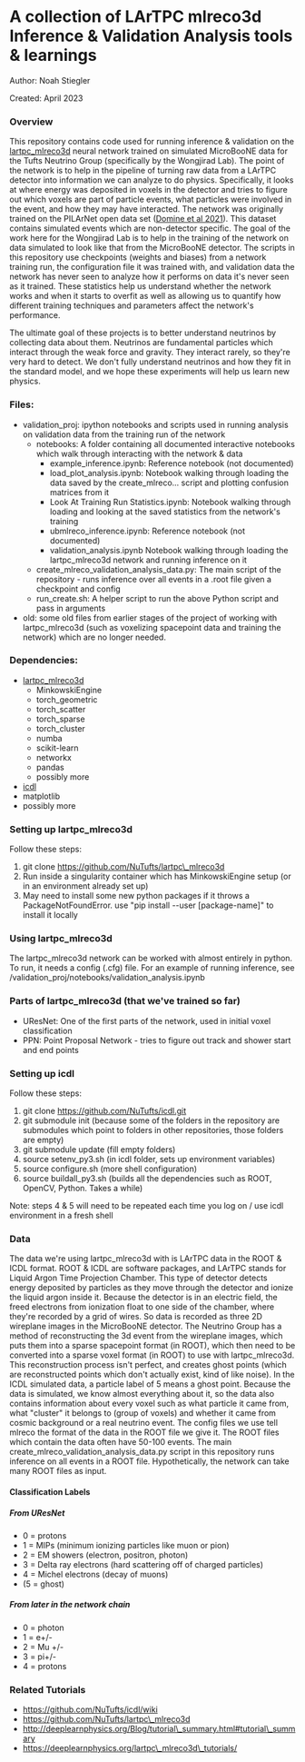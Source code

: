 # A collection of LArTPC mlreco3d Inference & Validation Analysis tools & learnings
Author: Noah Stiegler

Created: April 2023

### Overview
This repository contains code used for running inference & validation on the [lartpc\_mlreco3d](https://github.com/NuTufts/lartpc_mlreco3d) neural network trained on simulated MicroBooNE data for the Tufts Neutrino Group (specifically by the Wongjirad Lab). 
The point of the network is to help in the pipeline of turning raw data from a LArTPC detector into information we can analyze to do physics. Specifically, it looks at where energy was deposited in voxels in the detector and tries to figure out which voxels are part of particle events, what particles were involved in the event, and how they may have interacted. 
The network was originally trained on the PILArNet open data set ([Domine et al 2021](https://journals.aps.org/prd/pdf/10.1103/PhysRevD.104.032004)). This dataset contains simulated events which are non-detector specific. 
The goal of the work here for the Wongjirad Lab is to help in the training of the network on data simulated to look like that from the MicroBooNE detector. 
The scripts in this repository use checkpoints (weights and biases) from a network training run, the configuration file it was trained with, and validation data the network has never seen to analyze how it performs on data it's never seen as it trained. These statistics help us understand whether the network works and when it starts to overfit as well as allowing us to quantify how different training techniques and parameters affect the network's performance. 

The ultimate goal of these projects is to better understand neutrinos by collecting data about them. Neutrinos are fundamental particles which interact through the weak force and gravity. They interact rarely, so they're very hard to detect. We don't fully understand neutrinos and how they fit in the standard model, and we hope these experiments will help us learn new physics.

### Files:
- validation\_proj:  ipython notebooks and scripts used in running analysis on validation data from the training run of the network
  - notebooks: A folder containing all documented interactive notebooks which walk through interacting with the network & data
    - example\_inference.ipynb: Reference notebook (not documented)
    - load\_plot\_analysis.ipynb: Notebook walking through loading the data saved by the create\_mlreco... script and plotting confusion matrices from it
    - Look At Training Run Statistics.ipynb: Notebook walking through loading and looking at the saved statistics from the network's training
    - ubmlreco\_inference.ipynb: Reference notebook (not documented)
    - validation\_analysis.ipynb Notebook walking through loading the lartpc\_mlreco3d network and running inference on it 
  - create\_mlreco\_validation\_analysis\_data.py: The main script of the repository - runs inference over all events in a .root file given a checkpoint and config
  - run\_create.sh: A helper script to run the above Python script and pass in arguments
- old: some old files from earlier stages of the project of working with lartpc\_mlreco3d (such as voxelizing spacepoint data and training the network) which are no longer needed.

### Dependencies:
- [lartpc\_mlreco3d](https://github.com/NuTufts/lartpc_mlreco3d)
  - MinkowskiEngine
  - torch\_geometric
  - torch\_scatter
  - torch\_sparse
  - torch\_cluster
  - numba
  - scikit-learn
  - networkx
  - pandas
  - possibly more
- [icdl](https://github.com/NuTufts/icdl)
- matplotlib
- possibly more

### Setting up lartpc\_mlreco3d
Follow these steps:
1) git clone https://github.com/NuTufts/lartpc\_mlreco3d
2) Run inside a singularity container which has MinkowskiEngine setup (or in an environment already set up)
3) May need to install some new python packages if it throws a PackageNotFoundError. use "pip install --user [package-name]" to install it locally 

### Using lartpc\_mlreco3d
The lartpc\_mlreco3d network can be worked with almost entirely in python. To run, it needs a config (.cfg) file. For an example of running inference, see /validation\_proj/notebooks/validation\_analysis.ipynb

### Parts of lartpc\_mlreco3d (that we've trained so far)
- UResNet: One of the first parts of the network, used in initial voxel classification
- PPN: Point Proposal Network - tries to figure out track and shower start and end points

### Setting up icdl
Follow these steps:
1) git clone https://github.com/NuTufts/icdl.git
2) git submodule init (because some of the folders in the repository are submodules which point to folders in other repositories, those folders are empty)
3) git submodule update (fill empty folders)
4) source setenv\_py3.sh (in icdl folder, sets up environment variables)
5) source configure.sh (more shell configuration)
6) source buildall\_py3.sh (builds all the dependencies such as ROOT, OpenCV, Python. Takes a while)

Note: steps 4 & 5 will need to be repeated each time you log on / use icdl environment in a fresh shell

### Data
The data we're using lartpc\_mlreco3d with is LArTPC data in the ROOT & ICDL format. 
ROOT & ICDL are software packages, and LArTPC stands for Liquid Argon Time Projection Chamber. This type of detector detects energy deposited by particles as they move through the detector and ionize the liquid argon inside it. Because the detector is in an electric field, the freed electrons from ionization float to one side of the chamber, where they're recorded by a grid of wires. 
So data is recorded as three 2D wireplane images in the MicroBooNE detector. The Neutrino Group has a method of reconstructing the 3d event from the wireplane images, which puts them into a sparse spacepoint format (in ROOT), which then need to be converted into a sparse voxel format (in ROOT) to use with lartpc\_mlreco3d. This reconstruction process isn't perfect, and creates ghost points (which are reconstructed points which don't actually exist, kind of like noise). In the ICDL simulated data, a particle label of 5 means a ghost point. 
Because the data is simulated, we know almost everything about it, so the data also contains information about every voxel such as what particle it came from, what "cluster" it belongs to (group of voxels) and whether it came from cosmic background or a real neutrino event.
The config files we use tell mlreco the format of the data in the ROOT file we give it. The ROOT files which contain the data often have 50-100 events. 
The main create\_mlreco\_validation\_analysis_data.py script in this repository runs inference on all events in a ROOT file. Hypothetically, the network can take many ROOT files as input. 

#### Classification Labels
##### From UResNet
- 0 = protons
- 1 = MIPs (minimum ionizing particles like muon or pion)
- 2 = EM showers (electron, positron, photon)
- 3 = Delta ray electrons (hard scattering off of charged particles)
- 4 = Michel electrons (decay of muons)  
- (5 = ghost)
##### From later in the network chain
- 0 = photon
- 1 = e+/-
- 2 = Mu +/-
- 3 = pi+/-
- 4 = protons


### Related Tutorials
- https://github.com/NuTufts/icdl/wiki
- https://github.com/NuTufts/lartpc\_mlreco3d
- http://deeplearnphysics.org/Blog/tutorial\_summary.html#tutorial\_summary
- https://deeplearnphysics.org/lartpc\_mlreco3d\_tutorials/


